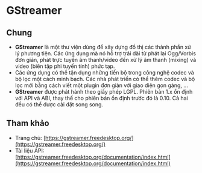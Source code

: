 # GStreamer

## Chung

- __GStreamer__ là một thư viện dùng để xây dựng đồ thị các thành phần xử lý phương tiện. Các ứng dụng mà nó hỗ trợ trải dài từ phát lại Ogg/Vorbis đơn giản, phát trực tuyến âm thanh/video đến xử lý âm thanh (mixing) và video (biên tập phi tuyến tính) phức tạp.
- Các ứng dụng có thể tận dụng những tiến bộ trong công nghệ codec và bộ lọc một cách minh bạch. Các nhà phát triển có thể thêm codec và bộ lọc mới bằng cách viết một plugin đơn giản với giao diện gọn gàng, ...
- __GStreamer__ được phát hành theo giấy phép LGPL. Phiên bản 1.x ổn định với API và ABI, thay thế cho phiên bản ổn định trước đó là 0.10. Cả hai đều có thể được cài đặt song song.

## Tham khảo

- Trang chủ: [https://gstreamer.freedesktop.org/](https://gstreamer.freedesktop.org/)
- Tài liệu API: [https://gstreamer.freedesktop.org/documentation/index.html](https://gstreamer.freedesktop.org/documentation/index.html)
